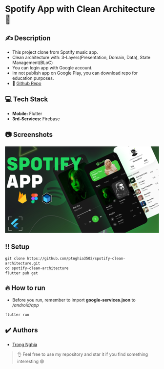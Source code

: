 # Spotify App with Clean Architecture 📱

## ✍️ Description
* This project clone from Spotify music app.
* Clean architecture with: 3-Layers(Presentation, Domain, Data), State Management(BLoC)
* You can login app with Google account.
* Im not publish app on Google Play, you can download repo for education purposes.
* 🔗 [Github Repo](https://github.com/ptnghia3502/spotify-clean-architecture)

## 💻 Tech Stack
* **Mobile:** Flutter
* **3rd-Services:** Firebase

## 📷 Screenshots
![Thumbnail](/assets/thumbnail.jpg)

## ‼️ Setup
```
git clone https://github.com/ptnghia3502/spotify-clean-architecture.git
cd spotify-clean-architecture
flutter pub get
```

## 🔥 How to run
* Before you run, remember to import **google-services.json** to */android/app*
```
flutter run
```

## ✔️ Authors
- [Trong Nghia](https://github.com/ptnghia3502)
> 👌 Feel free to use my repository and star it if you find something interesting 😄
